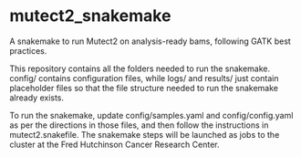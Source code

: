 # mutect2_snakemake
A snakemake to run Mutect2 on analysis-ready bams, following GATK best practices. 

This repository contains all the folders needed to run the snakemake. config/ contains configuration files, while logs/ and results/ just contain placeholder files so that the file structure needed to run the snakemake already exists.

To run the snakemake, update config/samples.yaml and config/config.yaml as per the directions in those files, and then follow the instructions in mutect2.snakefile. The snakemake steps will be launched as jobs to the cluster at the Fred Hutchinson Cancer Research Center.
